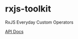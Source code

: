 # rxjs-toolkit

RxJS Everyday Custom Operators

[API Docs](https://jsonberry.github.io/rxjs-toolkit/)
